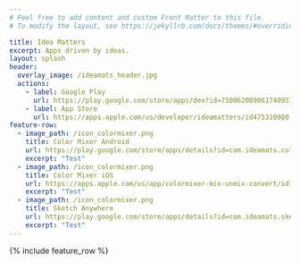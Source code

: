 ```yaml
---
# Feel free to add content and custom Front Matter to this file.
# To modify the layout, see https://jekyllrb.com/docs/themes/#overriding-theme-defaults

title: Idea Matters
excerpt: Apps driven by ideas.
layout: splash
header:
  overlay_image: /ideamats_header.jpg
  actions: 
    - label: Google Play
      url: https://play.google.com/store/apps/dev?id=7500620090617409572
    - label: App Store
      url: https://apps.apple.com/us/developer/ideamatters/id475310080
feature-row:
  - image_path: /icon_colormixer.png
    title: Color Mixer Android
    url: https://play.google.com/store/apps/details?id=com.ideamats.colormixer
    excerpt: "Test"
  - image_path: /icon_colormixer.png
    title: Color Mixer iOS
    url: https://apps.apple.com/us/app/colormixer-mix-unmix-convert/id1398134243
    excerpt: "Test"
  - image_path: /icon_colormixer.png
    title: Sketch Anywhere
    url: https://play.google.com/store/apps/details?id=com.ideamats.sketchanywhere
    excerpt: "Test"
---
```


{% include feature_row %}
